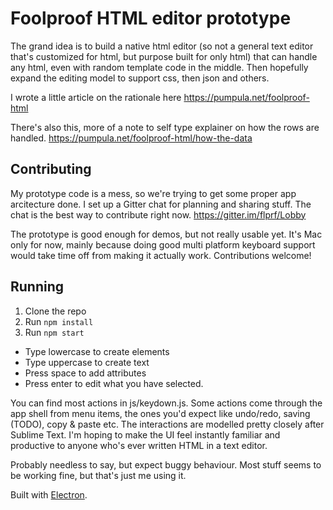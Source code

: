 # Foolproof HTML editor prototype

The grand idea is to build a native html editor (so not a general text editor that's customized for html, but purpose built for only html) that can handle any html, even with random template code in the middle. Then hopefully expand the editing model to support css, then json and others.

I wrote a little article on the rationale here <https://pumpula.net/foolproof-html>

There's also this, more of a note to self type explainer on how the rows are handled. <https://pumpula.net/foolproof-html/how-the-data>

## Contributing

My prototype code is a mess, so we're trying to get some proper app arcitecture done. I set up a Gitter chat for planning and sharing stuff. The chat is the best way to contribute right now. https://gitter.im/flprf/Lobby

The prototype is good enough for demos, but not really usable yet. It's Mac only for now, mainly because doing good multi platform keyboard support would take time off from making it actually work. Contributions welcome!

## Running


1. Clone the repo
2. Run `npm install`
3. Run `npm start`


- Type lowercase to create elements
- Type uppercase to create text
- Press space to add attributes
- Press enter to edit what you have selected.

You can find most actions in js/keydown.js. Some actions come through the app shell from menu items, the ones you'd expect like undo/redo, saving (TODO), copy & paste etc. The interactions are modelled pretty closely after Sublime Text. I'm hoping to make the UI feel instantly familiar and productive to anyone who's ever written HTML in a text editor.

Probably needless to say, but expect buggy behaviour. Most stuff seems to be working fine, but that's just me using it.

Built with [Electron](http://electron.atom.io).
